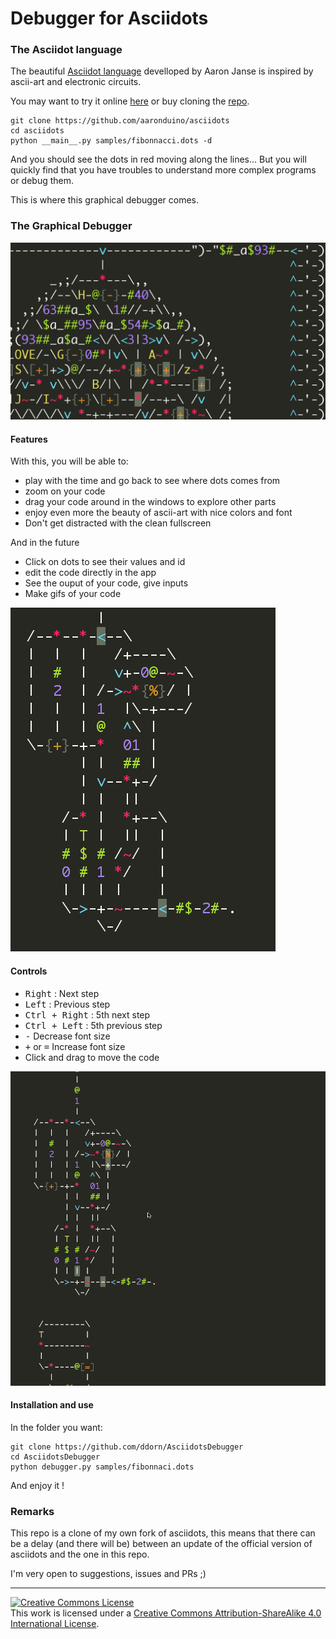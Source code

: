 # Debugger for Asciidots


### The Asciidot language
The beautiful [Asciidot language](https://github.com/aaronduino/asciidots) 
develloped by Aaron Janse is inspired by ascii-art and electronic circuits.

You may want to try it online [here](https://asciidots.herokuapp.com/)
or buy cloning the [repo](https://github.com/aaronduino/asciidots).

    git clone https://github.com/aaronduino/asciidots
    cd asciidots
    python __main__.py samples/fibonnacci.dots -d

And you should see the dots in red moving along the lines...
But you will quickly find that you have troubles to understand more complex programs or debug them.

This is where this graphical debugger comes.

### The Graphical Debugger

![There is a lot of colors](assets/colors.png)

#### Features
With this, you will be able to:
- play with the time and go back to see where dots comes from
- zoom on your code
- drag your code around in the windows to explore other parts
- enjoy even more the beauty of ascii-art with nice colors and font
- Don't get distracted with the clean fullscreen

And in the future
- Click on dots to see their values and id
- edit the code directly in the app
- See the ouput of your code, give inputs
- Make gifs of your code 

![Play with the time](assets/play_with_time.gif)

#### Controls

- <kbd>Right</kbd> : Next step
- <kbd>Left</kbd> : Previous step
- <kbd>Ctrl + Right</kbd> : 5th next step
- <kbd>Ctrl + Left</kbd> : 5th previous step
- <kbd>-</kbd> Decrease font size
- <kbd>+</kbd> or <kbd>=</kbd> Increase font size
- Click and drag to move the code

![Drag your code](assets/move_around.gif)

#### Installation and use

In the folder you want:
    
    git clone https://github.com/ddorn/AsciidotsDebugger
    cd AsciidotsDebugger
    python debugger.py samples/fibonnaci.dots

And enjoy it !

### Remarks

This repo is a clone of my own fork of asciidots, this means that there can be a delay (and there will be) 
between an update of the official version of asciidots and the one in this repo.

I'm very open to suggestions, issues and PRs ;)

---

<a rel="license" href="http://creativecommons.org/licenses/by-sa/4.0/"><img alt="Creative Commons License" style="border-width:0" src="https://i.creativecommons.org/l/by-sa/4.0/88x31.png" /></a><br />This work is licensed under a <a rel="license" href="http://creativecommons.org/licenses/by-sa/4.0/">Creative Commons Attribution-ShareAlike 4.0 International License</a>.
